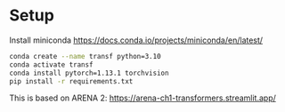 # Setup

Install miniconda https://docs.conda.io/projects/miniconda/en/latest/

```sh
conda create --name transf python=3.10
conda activate transf
conda install pytorch=1.13.1 torchvision
pip install -r requirements.txt
```

This is based on ARENA 2: https://arena-ch1-transformers.streamlit.app/
